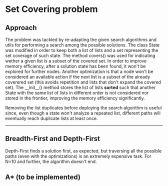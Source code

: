 # Set Covering problem    

## Approach
The problem was tackled by re-adapting the given search algorithms and utils for performing a search among the possible solutions.
The class State was modified in order to keep both a list of lists and a set representing the set coverage of such state. The method covers() was used for indicating wether a given list is a subset of the covered set. In order to improve memory efficiency, after a solution state has been found, it won't be explored for further nodes. Another optimization is that a node won't be considered an available action if the next list is a subset of the already coverered set (this avoids repetition and lists that don't expand the covered set). The \_\_init\_\_() method stores the list of lists **sorted** such that another State with the same list of lists in different order is not considered nor stored in the frontier, improving the memory efficiency significantly. 

Removing the list duplicates before deploying the search algorithm is useful since, even though a state won't analyze a repeated list, different paths will eventually reach duplicate lists at least once.
***
## Breadth-First and Depth-First
Depth-First finds a solution first, as expected, but traversing all the possible paths (even with the optimizations) is an extremely expensive task. For N=10 and further, the algorithm doesn't end.

## A* (to be implemented)

